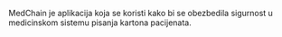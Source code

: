 MedChain je aplikacija koja se koristi kako bi se obezbedila sigurnost u medicinskom sistemu
pisanja kartona pacijenata.